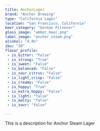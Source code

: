 ```yaml
---
title: AnchorLager
brand: "Anchor Brewing"
type: "California Lager"
location: "San Francisco, California"
beer_category: "German Pilsener"
glass_image: "amber_beer.png"
label_image: "anchor_steam.png"
alcohol: "4.8%"
ibu: "30"
flavor_profile:
 - is_bitter: "False"
 - is_strong: "True"
 - is_sweet: "False"
 - is_balanced: "False"
 - is_sour_citrus: "False"
 - is_light_crisp: "False"
 - is_creamy: "False"
 - is_hoppy: "True"
 - is_extra_hoppy: "False"
 - is_light: "false"
 - is_malty: "false"
 - is_sour: "false"

---
```


This is a description for Anchor Steam Lager